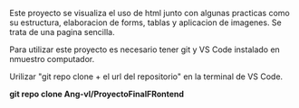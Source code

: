 Este proyecto se visualiza el uso de html junto con algunas practicas como su estructura, elaboracion de forms, tablas y aplicacion de imagenes. Se trata de una pagina sencilla.

Para utilizar este proyecto es necesario tener git y VS Code instalado en nmuestro computador.

Urilizar "git repo clone + el url del repositorio" en la terminal de VS Code.

**git repo clone Ang-vl/ProyectoFinalFRontend**
